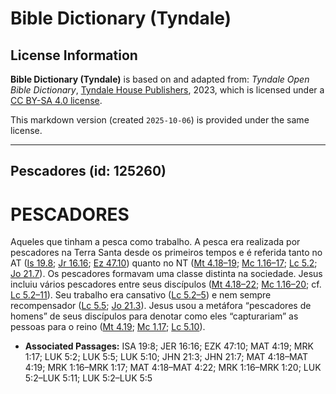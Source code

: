 # Bible Dictionary (Tyndale)

## License Information

**Bible Dictionary (Tyndale)** is based on and adapted from: _Tyndale Open Bible Dictionary_, [Tyndale House Publishers](https://tyndaleopenresources.com/), 2023, which is licensed under a [CC BY-SA 4.0 license](https://creativecommons.org/licenses/by-sa/4.0/legalcode.en).

This markdown version (created `2025-10-06`) is provided under the same license.



--------------------------------

## Pescadores (id: 125260)

PESCADORES
==========

Aqueles que tinham a pesca como trabalho. A pesca era realizada por pescadores na Terra Santa desde os primeiros tempos e é referida tanto no AT ([Is 19\.8](https://ref.ly/Isa19:8); [Jr 16\.16](https://ref.ly/Jer16:16); [Ez 47\.10](https://ref.ly/Ezek47:10)) quanto no NT ([Mt 4\.18–19](https://ref.ly/Matt4:18-Matt4:19); [Mc 1\.16–17](https://ref.ly/Mark1:16-Mark1:17); [Lc 5\.2](https://ref.ly/Luke5:2); [Jo 21\.7](https://ref.ly/John21:7)). Os pescadores formavam uma classe distinta na sociedade. Jesus incluiu vários pescadores entre seus discípulos ([Mt 4\.18–22](https://ref.ly/Matt4:18-Matt4:22); [Mc 1\.16–20](https://ref.ly/Mark1:16-Mark1:20); cf. [Lc 5\.2–11](https://ref.ly/Luke5:2-Luke5:11)). Seu trabalho era cansativo ([Lc 5\.2–5](https://ref.ly/Luke5:2-Luke5:5)) e nem sempre recompensador ([Lc 5\.5](https://ref.ly/Luke5:5); [Jo 21\.3](https://ref.ly/John21:3)). Jesus usou a metáfora “pescadores de homens” de seus discípulos para denotar como eles “capturariam” as pessoas para o reino ([Mt 4\.19](https://ref.ly/Matt4:19); [Mc 1\.17](https://ref.ly/Mark1:17); [Lc 5\.10](https://ref.ly/Luke5:10)).

* **Associated Passages:** ISA 19:8; JER 16:16; EZK 47:10; MAT 4:19; MRK 1:17; LUK 5:2; LUK 5:5; LUK 5:10; JHN 21:3; JHN 21:7; MAT 4:18–MAT 4:19; MRK 1:16–MRK 1:17; MAT 4:18–MAT 4:22; MRK 1:16–MRK 1:20; LUK 5:2–LUK 5:11; LUK 5:2–LUK 5:5


